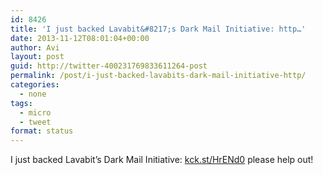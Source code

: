 ```yaml
---
id: 8426
title: 'I just backed Lavabit&#8217;s Dark Mail Initiative: http…'
date: 2013-11-12T08:01:04+00:00
author: Avi
layout: post
guid: http://twitter-400231769833611264-post
permalink: /post/i-just-backed-lavabits-dark-mail-initiative-http/
categories:
  - none
tags:
  - micro
  - tweet
format: status
---
```

I just backed Lavabit&#8217;s Dark Mail Initiative: [kck.st/HrENd0](http://kck.st/HrENd0) please help out!